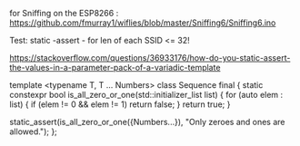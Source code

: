 
for Sniffing on the ESP8266 : 
https://github.com/fmurray1/wiflies/blob/master/Sniffing6/Sniffing6.ino

Test: static -assert - for len of each SSID <= 32!

https://stackoverflow.com/questions/36933176/how-do-you-static-assert-the-values-in-a-parameter-pack-of-a-variadic-template

template <typename T, T ... Numbers>
class Sequence final {
  static constexpr bool is_all_zero_or_one(std::initializer_list<T> list) {
    for (auto elem : list) {
      if (elem != 0 && elem != 1) return false;
    }
    return true;
  }

  static_assert(is_all_zero_or_one({Numbers...}),
                "Only zeroes and ones are allowed.");
};

